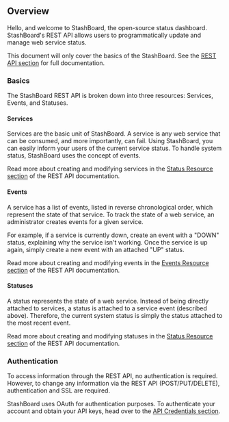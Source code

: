 ## Overview

Hello, and welcome to StashBoard, the open-source status dashboard. StashBoard's REST API allows users to programmatically update and manage web service status.

This document will only cover the basics of the StashBoard. See the [REST API section](/documentation/rest) for full documentation.

### Basics

The StashBoard REST API is broken down into three resources: Services, Events, and Statuses. 

#### Services

Services are the basic unit of StashBoard. A service is any web service that can be consumed, and more importantly, can fail. Using StashBoard, you can easily inform your users of the current service status. To handle system status, StashBoard uses the concept of events.

Read more about creating and modifying services in the [Status Resource section](/documentation/rest#status-list-resource) of the REST API documentation.

#### Events

A service has a list of events, listed in reverse chronological order, which represent the state of that service. To track the state of a web service, an administrator creates events for a given service.

For example, if a service is currently down, create an event with a "DOWN" status, explaining why the service isn't working. Once the service is up again, simply create a new event with an attached "UP" status. 

Read more about creating and modifying events in the [Events Resource section](/documentation/rest#events-list-resource) of the REST API documentation.

#### Statuses

A status represents the state of a web service. Instead of being directly attached to services, a status is attached to a service event (described above). Therefore, the current system status is simply the status attached to the most recent event. 

Read more about creating and modifying statuses in the [Status Resource section](/documentation/rest#status-list-resource) of the REST API documentation.

### Authentication

To access information through the REST API, no authentication is required. However, to change any information via the REST API (POST/PUT/DELETE), authentication and SSL are required.

StashBoard uses OAuth for authentication purposes. To authenticate your account and obtain your API keys, head over to the [API Credentials section](/admin/credentials). 



